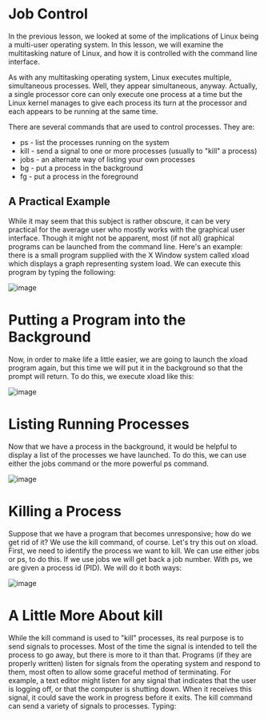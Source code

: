# Job Control
In the previous lesson, we looked at some of the implications of Linux being a multi-user operating system. In this lesson, we will examine the multitasking nature of Linux, and how it is controlled with the command line interface.

As with any multitasking operating system, Linux executes multiple, simultaneous processes. Well, they appear simultaneous, anyway. Actually, a single processor core can only execute one process at a time but the Linux kernel manages to give each process its turn at the processor and each appears to be running at the same time.

There are several commands that are used to control processes. They are:

- ps - list the processes running on the system
- kill - send a signal to one or more processes (usually to "kill" a process)
- jobs - an alternate way of listing your own processes
- bg - put a process in the background
- fg - put a process in the foreground
## A Practical Example
While it may seem that this subject is rather obscure, it can be very practical for the average user who mostly works with the graphical user interface. Though it might not be apparent, most (if not all) graphical programs can be launched from the command line. Here's an example: there is a small program supplied with the X Window system called xload which displays a graph representing system load. We can execute this program by typing the following:

![image](https://github.com/JoseCuevaRamos/Redes_Actividades_Jose_cueva/assets/150297438/ec817e81-f09c-4fe7-8301-7a2850677d90)


# Putting a Program into the Background
Now, in order to make life a little easier, we are going to launch the xload program again, but this time we will put it in the background so that the prompt will return. To do this, we execute xload like this:


![image](https://github.com/JoseCuevaRamos/Redes_Actividades_Jose_cueva/assets/150297438/d9cfaf85-71ff-478d-9929-ef5c25ae782f)


# Listing Running Processes
Now that we have a process in the background, it would be helpful to display a list of the processes we have launched. To do this, we can use either the jobs command or the more powerful ps command.

![image](https://github.com/JoseCuevaRamos/Redes_Actividades_Jose_cueva/assets/150297438/a0000bcd-7afe-442c-94bd-03efc7ebbad9)


# Killing a Process
Suppose that we have a program that becomes unresponsive; how do we get rid of it? We use the kill command, of course. Let's try this out on xload. First, we need to identify the process we want to kill. We can use either jobs or ps, to do this. If we use jobs we will get back a job number. With ps, we are given a process id (PID). We will do it both ways:

![image](https://github.com/JoseCuevaRamos/Redes_Actividades_Jose_cueva/assets/150297438/ce8dabaf-a2bd-4e2d-81bc-530bc6f42027)



# A Little More About kill
While the kill command is used to "kill" processes, its real purpose is to send signals to processes. Most of the time the signal is intended to tell the process to go away, but there is more to it than that. Programs (if they are properly written) listen for signals from the operating system and respond to them, most often to allow some graceful method of terminating. For example, a text editor might listen for any signal that indicates that the user is logging off, or that the computer is shutting down. When it receives this signal, it could save the work in progress before it exits. The kill command can send a variety of signals to processes. Typing:
